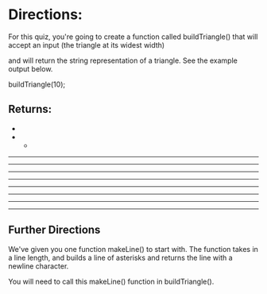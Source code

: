# Directions:

For this quiz, you're going to create a function called buildTriangle() that will accept an input (the triangle at its widest width)

and will return the string representation of a triangle. See the example output below.

buildTriangle(10);


## Returns:


* 

* * 

* * * 

* * * * 

* * * * * 

* * * * * * 

* * * * * * * 

* * * * * * * * 

* * * * * * * * * 

* * * * * * * * * *

## Further Directions

We've given you one function makeLine() to start with. The function takes in a line length, and builds a line of asterisks and returns the line with a newline character.

You will need to call this makeLine() function in buildTriangle().